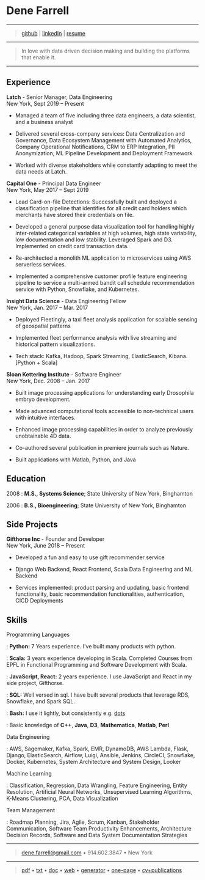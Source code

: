 Dene Farrell
============

----

> [github] | 
> [linkedIn] |
> [resume][web]

----

>  In love with data driven decision making and building the platforms that enable it.

----

Experience
---------
**Latch** - Senior Manager, Data Engineering  
New York, Sept 2019 – Present  

* Managed a team of five including three data engineers, a data scientist, and a business analyst

* Delivered several cross-company services: Data Centralization and Governance, Data Ecosystem Management with Automated Analytics, Company Operational Notifications, CRM to ERP Integration, PII Anonymization, ML Pipeline Development and Deployment Framework 

* Worked with diverse stakeholders while constantly adapting to meet the data needs at Latch.

**Capital One** - Principal Data Engineer  
New York, May 2017 – Sept 2019  

* Lead Card-on-file Detections: Successfully built and deployed a classification pipeline that identifies for all credit card holders which merchants have stored their credentials on file.

* Developed a general purpose data visualization tool for handling highly inter-related categorical variables at high volumes, high state variability, low documentation and low stability. Leveraged Spark and D3. Implemented on credit card transaction data.

* Re-architected a monolith ML application to microservices using AWS serverless services.

* Implemented a comprehensive customer profile feature engineering pipeline to service a multi-armed bandit call schedule recommendation service with Python, Snowflake, and Kubernetes.

**Insight Data Science** - Data Engineering Fellow  
New York, Jan. 2017 – Mar. 2017  

* Deployed Fleetingly, a taxi fleet analysis application for scalable sensing of geospatial patterns

* Implemented fleet performance analysis with live streaming and historical pattern visualizations. 

* Tech stack: Kafka, Hadoop, Spark Streaming, ElasticSearch, Kibana. [Python + Scala]

**Sloan Kettering Institute** - Software Engineer  
New York, Dec. 2008 – Jan. 2017  

* Built image processing applications for understanding early Drosophila embryo development.

* Made advanced computational tools accessible to non-technical users with intuitive interfaces.

* Enhanced image processing capabilities in order to analyze previously unobtainable 4D data.

* Co-authored several publication in premiere journals such as Nature.

* Built applications with Matlab, Python, and Java

Education
---------

2008
:   **M.S., Systems Science**; State University of New York, Binghamton

2006
:   **B.S., Bioengineering**; State University of New York, Binghamton
								      

Side Projects
--------------------

**Gifthorse Inc** - Founder and Developer  
New York, June 2018 – Present

* Developed a fun and easy to use gift recommender service

* Django Web Backend, React Frontend, Scala Data Engineering and ML Backend

* Services implemented: product parsing and updating, basic frontend functionality, basic recommendation functionalities, authentication, CICD Deployments

Skills
--------------------

Programming Languages

:   **Python:** 7 Years experience. I've built many products with python. 

:   **Scala:**  3 years experience developing in Scala. Completed Courses from EPFL in Functional Programming and Software Development with Scala.

:   **JavaScript, React:** 2 years experience. I use JavaScript and React in my side project, Gifthorse.

:   **SQL:** Well versed in sql. I have built several products that leverage RDS, Snowflake, and Spark SQL. 

:   **Bash:** I use it lightly, but consistently e.g. [dots]

:   Basic knowledge of **C++**, **Java**, **D3**, **Mathematica**, **Matlab**, **Perl**


Data Engineering

:   AWS, Sagemaker, Kafka, Spark, EMR, DynamoDB, AWS Lambda, Flask, Django, ElasticSearch, Airflow, Luigi, Ansible, Jenkins, CircleCI, Snowflake, Docker, Kubernetes, System Architecture and System Design, Looker

Machine Learning

:   Classification, Regression, Data Wrangling, Feature Engineering, Entity Resolution, Artificial Neural Networks, Unsupervised Learning Algorithms, K-Means Clustering, PCA, Data Visualization

Team Management 

:    Roadmap Planning, Jira, Agile, Scrum, Kanban, Stakeholder Communication, Software Team Productivity Enhancements, Architecture Decision Records, Software and Data System Documentation Strategies 

----

> <dene.farrell@gmail.com> • 914.602.3847 • New York

---- 

> [pdf] • [txt] • [doc] • [web] • [generator] • [one-page] • [cv+publications]

[pdf]: https://dfarrel1.github.io/index.pdf "pdf version"
[txt]: https://dfarrel1.github.io/index.txt "tex version"
[doc]: https://dfarrel1.github.io/index.docx "doc version"
[web]: https://dfarrel1.github.io/ "web version"
[generator]: https://github.com/dfarrel1/dfarrel1.github.io/ "resume generator"
[one-page]: https://dfarrel1.github.io/one-page/Dene-Farrell-resume-2020-August-onepage.pdf "one page pdf"
[cv+publications]: https://dfarrel1.github.io/one-page/Dene-Farrell-CV-2020-August.pdf "vc pdf"
[github]: https://github.com/dfarrel1 "personal github"
[linkedin]: https://www.linkedin.com/in/denefarrell/ "personal linkedin"
[gifthorse]: https://gifthorse.shop "gifthorse"
[dots]: https://github.com/dfarrel1/dots "personal dots repo"


